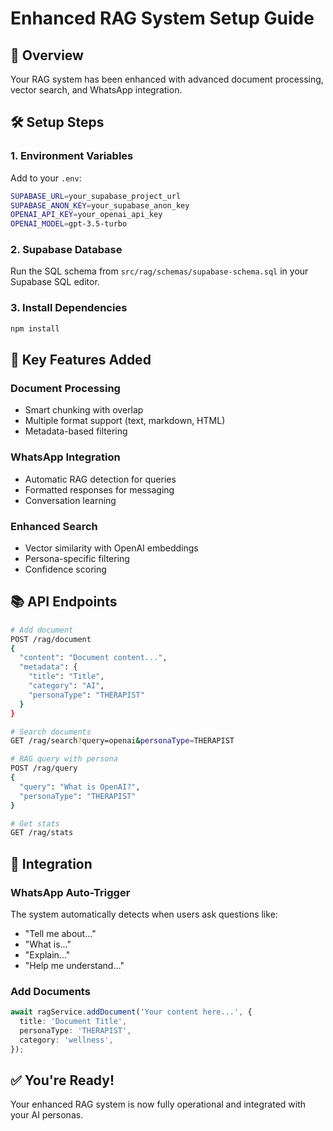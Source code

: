 # Enhanced RAG System Setup Guide

## 🎯 Overview

Your RAG system has been enhanced with advanced document processing, vector search, and WhatsApp integration.

## 🛠️ Setup Steps

### 1. Environment Variables

Add to your `.env`:

```bash
SUPABASE_URL=your_supabase_project_url
SUPABASE_ANON_KEY=your_supabase_anon_key
OPENAI_API_KEY=your_openai_api_key
OPENAI_MODEL=gpt-3.5-turbo
```

### 2. Supabase Database

Run the SQL schema from `src/rag/schemas/supabase-schema.sql` in your Supabase SQL editor.

### 3. Install Dependencies

```bash
npm install
```

## 🚀 Key Features Added

### Document Processing

- Smart chunking with overlap
- Multiple format support (text, markdown, HTML)
- Metadata-based filtering

### WhatsApp Integration

- Automatic RAG detection for queries
- Formatted responses for messaging
- Conversation learning

### Enhanced Search

- Vector similarity with OpenAI embeddings
- Persona-specific filtering
- Confidence scoring

## 📚 API Endpoints

```bash
# Add document
POST /rag/document
{
  "content": "Document content...",
  "metadata": {
    "title": "Title",
    "category": "AI",
    "personaType": "THERAPIST"
  }
}

# Search documents
GET /rag/search?query=openai&personaType=THERAPIST

# RAG query with persona
POST /rag/query
{
  "query": "What is OpenAI?",
  "personaType": "THERAPIST"
}

# Get stats
GET /rag/stats
```

## 🔧 Integration

### WhatsApp Auto-Trigger

The system automatically detects when users ask questions like:

- "Tell me about..."
- "What is..."
- "Explain..."
- "Help me understand..."

### Add Documents

```typescript
await ragService.addDocument('Your content here...', {
  title: 'Document Title',
  personaType: 'THERAPIST',
  category: 'wellness',
});
```

## ✅ You're Ready!

Your enhanced RAG system is now fully operational and integrated with your AI personas.
